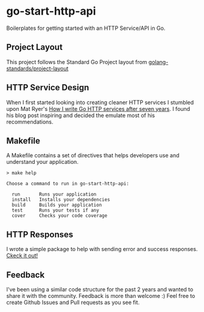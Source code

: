 # go-start-http-api

Boilerplates for getting started with an HTTP Service/API in Go.

## Project Layout

This project follows the Standard Go Project layout from [golang-standards/project-layout](https://github.com/golang-standards/project-layout)

## HTTP Service Design

When I first started looking into creating cleaner HTTP services I stumbled upon Mat Ryer's [How I write Go HTTP services after seven years](https://medium.com/statuscode/how-i-write-go-http-services-after-seven-years-37c208122831). I found his blog post inspiring and decided the emulate most of his recommendations.

## Makefile

A Makefile contains a set of directives that helps developers use and understand your application. 

```
> make help

Choose a command to run in go-start-http-api:

  run       Runs your application
  install   Installs your dependencies
  build     Builds your application
  test      Runs your tests if any
  cover     Checks your code coverage
```

## HTTP Responses

I wrote a simple package to help with sending error and success responses. [Ckeck it out!](https://github.com/ernst01/common/tree/master/pkg/response)

## Feedback

I've been using a similar code structure for the past 2 years and wanted to share it with the community. Feedback is more than welcome :) Feel free to create Github Issues and Pull requests as you see fit.

